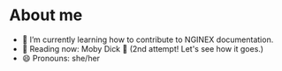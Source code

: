 # About me

- 🌱 I’m currently learning how to contribute to NGINEX documentation.
- 📘 Reading now: Moby Dick :whale: (2nd attempt! Let's see how it goes.)
- 😄 Pronouns: she/her
